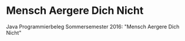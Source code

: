# Mensch Aergere Dich Nicht

Java Programmierbeleg Sommersemester 2016: "Mensch Aergere Dich Nicht"
